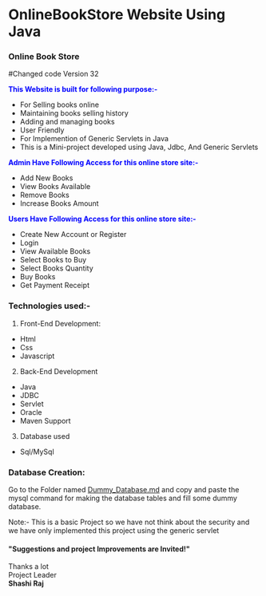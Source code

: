 # OnlineBookStore Website Using Java 
### Online Book Store
#Changed code Version 32

<span style="color:blue">**This Website is built for following purpose:-**</span>
- For Selling books online
- Maintaining books selling history
- Adding and managing books
- User Friendly
- For Implemention of Generic Servlets in Java
- This is a Mini-project developed using Java, Jdbc, And Generic Servlets

<span style="color:blue">**Admin Have Following Access for this online store site:-**</span>
- Add New Books
- View Books Available
- Remove Books
- Increase Books Amount

<span style="color:blue">**Users Have Following Access for this online store site:-**</span>
- Create New Account or Register
- Login
- View Available Books
- Select Books to Buy
- Select Books Quantity
- Buy Books
- Get Payment Receipt

### Technologies used:-
1. Front-End Development:
- Html
- Css
- Javascript

2. Back-End Development
- Java
- JDBC
- Servlet
- Oracle
- Maven Support

3. Database used
- Sql/MySql

### Database Creation:

Go to the Folder named <a href="https://github.com/shashirajraja/onlinebookstore/blob/gh-pages/Dummy_Database.md">Dummy_Database.md</a> and copy and paste the mysql command for making the database tables and fill some dummy database.


Note:- This is a basic Project so we have not think about the security and we have only implemented this project using the generic servlet

#### "Suggestions and project Improvements are Invited!"

<bold>Thanks a lot</bold><br/>
                                                                                                        Project Leader<br/>
                                                                                                         <b>Shashi Raj</b>
